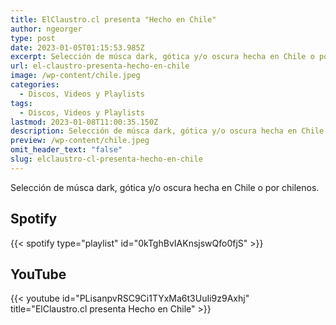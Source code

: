 ```yaml
---
title: ElClaustro.cl presenta "Hecho en Chile"
author: ngeorger
type: post
date: 2023-01-05T01:15:53.985Z
excerpt: Selección de músca dark, gótica y/o oscura hecha en Chile o por chilenos.
url: el-claustro-presenta-hecho-en-chile
image: /wp-content/chile.jpeg
categories:
  - Discos, Videos y Playlists
tags:
  - Discos, Videos y Playlists
lastmod: 2023-01-08T11:00:35.150Z
description: Selección de músca dark, gótica y/o oscura hecha en Chile o por chilenos.
preview: /wp-content/chile.jpeg
omit_header_text: "false"
slug: elclaustro-cl-presenta-hecho-en-chile
---
```


Selección de músca dark, gótica y/o oscura hecha en Chile o por chilenos.

## Spotify

{{< spotify type="playlist" id="0kTghBvIAKnsjswQfo0fjS" >}}

## YouTube

{{< youtube id="PLisanpvRSC9Ci1TYxMa6t3UuIi9z9Axhj" title="ElClaustro.cl presenta Hecho en Chile" >}}
